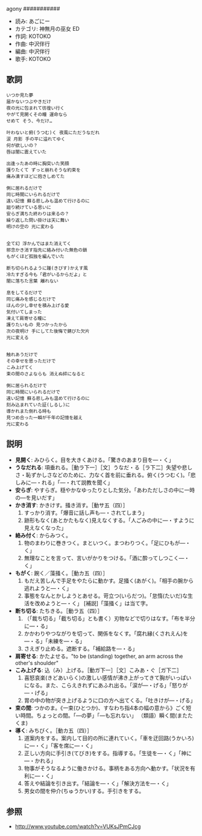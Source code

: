 agony
###########

- 読み: あごにー
- カテゴリ: 神無月の巫女 ED
- 作詞: KOTOKO
- 作曲: 中沢伴行
- 編曲: 中沢伴行
- 歌手: KOTOKO


歌詞
-----

    いつか見た夢
    届かないつぶやきだけ
    夜の光に包まれて彷徨い行く
    やがて見開くその瞳 運命なら
    せめて そう、今だけ…

    叶わないと俯(うつむ)く 夜風にただうなだれ
    涙 月影 手の平に溢れてゆく
    何が欲しいの？
    唇は闇に震えていた

    出逢ったあの時に胸突いた笑顔
    護りたくて ずっと崩れそうな約束を
    痛み潰すほどに抱きしめてた

    側に居れるだけで
    同じ時間にいられるだけで
    遠い記憶 蘇る悲しみも温めて行けるのに
    廻り続けている思いに
    安らぎ満ちた終わりは来るの？
    繰り返した問い掛けは天に舞い
    明けの空の 光に変わる


    全て幻 浮かんではまた消えてく
    邪念かき消す指先に絡み付いた無色の鎖
    もがくほど孤独を編んでいた

    断ち切られるように踵(きびす)かえす風
    冷たすぎる今も「君がいるからだよ」と
    闇に落ちた言葉 離れない

    息をしてるだけで
    同じ痛みを感じるだけで
    ほんの少し幸せを積み上げる愛
    気付いてしまった
    凍えて肩寄せる瞳に
    護りたいもの 見つかったから
    次の夜明け 手にしてた後悔で錆びた欠片
    光に変える


    触れあうだけで
    その幸せを思っただけで
    こみ上げてく
    束の間のさよならも 消えぬ絆になると

    側に居られるだけで
    同じ時間にいられるだけで
    遠い記憶 蘇る悲しみも温めて行けるのに
    刻み込まれていた証(しるし)に
    導かれまた倒れる時も
    見つめ合った一瞬が千年の記憶を越え
    光に変わる


説明
-----

- **見開く**: みひらく。目を大きくあける。「驚きのあまり目を―・く」
- **うなだれる**: 項垂れる。［動ラ下一］［文］うなだ・る［ラ下二］失望や悲しさ・恥ずかしさなどのために、力なく首を前に垂れる。俯く(うつむく)。「悲しみに―・れる」「―・れて説教を聞く」
- **安らぎ**: やすらぎ。穏やかなゆったりとした気分。「あわただしさの中に一時の―を見いだす」
- **かき消す**: かきけす。掻き消す。［動サ五（四）］
    1. すっかり消す。「爆音に話し声も―・されてしまう」
    2. 跡形もなく(あとかたもなく)見えなくする。「人ごみの中に―・すように見えなくなった」
- **絡み付く**: からみつく。
    1. 物のまわりに巻きつく。まといつく。まつわりつく。「足にひもが―・く」
    2. 無理なことを言って、言いがかりをつける。「酒に酔ってしつこく―・く」
- **もがく**: 踠く／藻掻く。［動カ五（四）］
    1. もだえ苦しんで手足をやたらに動かす。足掻く(あがく)。「相手の腕から逃れようと―・く」
    2. 事態をなんとかしようとあせる。苛立つ(いらだつ)。「怠惰(たいだ)な生活を改めようと―・く」 [補説]「藻掻く」は当て字。
- **断ち切る**: たちきる。［動ラ五（四）］
    1. （「裁ち切る」「截ち切る」とも書く）刃物などで切りはなす。「布を半分に―・る」
    2. かかわりやつながりを切って、関係をなくす。「腐れ縁(くされえん)を―・る」「未練を―・る」
    3. さえぎり止める。遮断する。「補給路を―・る」
- **肩寄せる**: かたよせる。"to be (standing) together, an arm across the other's shoulder"
- **こみ上げる**: 込（み）上げる。［動ガ下一］［文］こみあ・ぐ［ガ下二］
    1. 喜怒哀楽(きどあいらく)の激しい感情が沸き上がってきて胸がいっぱいになる。また、こらえきれずにあふれ出る。「涙が―・げる」「怒りが―・げる」
    2. 胃の中の物が突き上げるように口の方へ出てくる。「吐きけが―・げる」
- **束の間**: つかのま。《一束(ひとつか)、すなわち指4本の幅の意から》ごく短い時間。ちょっとの間。「―の夢」「―も忘れない」 （類語）瞬く間(またたくま) 
- **導く**: みちびく。［動カ五（四）］
    1. 道案内をする。案内して目的の所に連れていく。「車を迂回路(うかいろ)に―・く」「客を席に―・く」
    2. 正しい方向に手引き(てびき)をする。指導する。「生徒を―・く」「神に―・かれる」
    3. 物事がそうなるように働きかける。事柄をある方向へ動かす。「状況を有利に―・く」
    4. 答えや結論を引き出す。「結論を―・く」「解決方法を―・く」
    5. 男女の間を仲介(ちゅうかい)する。手引きをする。


参照
-----

- <http://www.youtube.com/watch?v=VUKsJPmCJcg>

